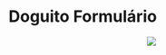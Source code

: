 <h1>Doguito Formulário</h1>

<div align="center">
  <img src="https://user-images.githubusercontent.com/33470911/144942258-43456aac-6e89-4a64-8f09-ce1bee33b995.gif">
</div>
